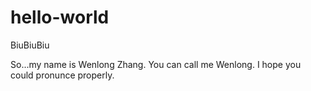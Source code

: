 # hello-world
BiuBiuBiu

So...my name is Wenlong Zhang. You can call me Wenlong. I hope you could pronunce properly.
